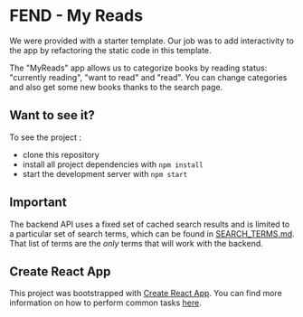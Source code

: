 # FEND - My Reads

We were provided with a starter template. Our job was to add interactivity to the app by refactoring the static code in this template.

The "MyReads" app allows us to categorize books by reading status: "currently reading", "want to read" and "read". You can change categories and also get some new books thanks to the search page. 

## Want to see it?

To see the project :

* clone this repository
* install all project dependencies with `npm install`
* start the development server with `npm start`

## Important
The backend API uses a fixed set of cached search results and is limited to a particular set of search terms, which can be found in [SEARCH_TERMS.md](SEARCH_TERMS.md). That list of terms are the _only_ terms that will work with the backend.

## Create React App

This project was bootstrapped with [Create React App](https://github.com/facebookincubator/create-react-app). You can find more information on how to perform common tasks [here](https://github.com/facebookincubator/create-react-app/blob/master/packages/react-scripts/template/README.md).
